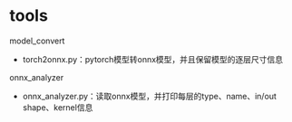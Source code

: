 # tools

model_convert
  - torch2onnx.py：pytorch模型转onnx模型，并且保留模型的逐层尺寸信息

onnx_analyzer
  - onnx_analyzer.py：读取onnx模型，并打印每层的type、name、in/out shape、kernel信息
